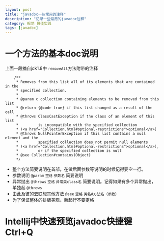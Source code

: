 ```yaml
---
layout: post
title: "javadoc一些常用的注释"
description: "记录一些常用的javadoc注释"
category: 规范 最佳实践 
tags: [javadoc]
---
```


# 一个方法的基本doc说明
上面一段摘自jdk1.8中 `removeAll`方法附带的注释

```
    /**
     * Removes from this list all of its elements that are contained in the
     * specified collection.
     *
     * @param c collection containing elements to be removed from this list
     * @return {@code true} if this list changed as a result of the call
     * @throws ClassCastException if the class of an element of this list
     *         is incompatible with the specified collection
     * (<a href="Collection.html#optional-restrictions">optional</a>)
     * @throws NullPointerException if this list contains a null element and the
     *         specified collection does not permit null elements
     * (<a href="Collection.html#optional-restrictions">optional</a>),
     *         or if the specified collection is null
     * @see Collection#contains(Object)
     */
``` 
* 整个方法简要说明在首部，在做后面参数等说明的时候记得要空一行。
* 参数说明 `@param`  `空格` `参数名` 简要说明
* 异常抛出 `@throws` `空格` `异常类class名` 简要说明。记得如果有多个异常抛出，单独起 `@throws`
* 由此及彼的去联想其他方法 `@see` `空格` `类名#方法名（参数）` 
* 为了保证整体的排版美观，新起行不要定格

# Intellij中快速预览javadoc快捷键 Ctrl+Q
